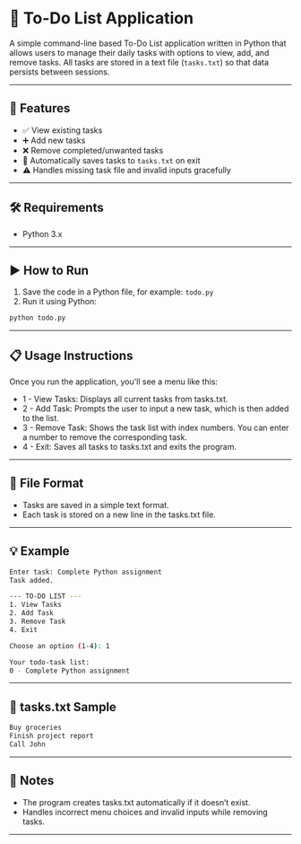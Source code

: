 # 📝 To-Do List Application

A simple command-line based To-Do List application written in Python that allows users to manage their daily tasks with options to view, add, and remove tasks. All tasks are stored in a text file (`tasks.txt`) so that data persists between sessions.

---

## 📂 Features

- ✅ View existing tasks  
- ➕ Add new tasks  
- ❌ Remove completed/unwanted tasks  
- 💾 Automatically saves tasks to `tasks.txt` on exit  
- ⚠️ Handles missing task file and invalid inputs gracefully  

---

## 🛠️ Requirements

- Python 3.x

---

## ▶️ How to Run

1. Save the code in a Python file, for example: `todo.py`
2. Run it using Python:

```bash
python todo.py
```

---

## 📋 Usage Instructions

Once you run the application, you'll see a menu like this:

* 1 - View Tasks: Displays all current tasks from tasks.txt.
* 2 - Add Task: Prompts the user to input a new task, which is then added to the list.
* 3 - Remove Task: Shows the task list with index numbers. You can enter a number to remove the corresponding task.
* 4 - Exit: Saves all tasks to tasks.txt and exits the program.

---

## 🧾 File Format
* Tasks are saved in a simple text format.
* Each task is stored on a new line in the tasks.txt file.

---

## 💡 Example
```bash
Enter task: Complete Python assignment
Task added.

--- TO-DO LIST ---
1. View Tasks
2. Add Task
3. Remove Task
4. Exit

Choose an option (1-4): 1

Your todo-task list:
0 - Complete Python assignment
```

---

## 📁 tasks.txt Sample
```bash
Buy groceries
Finish project report
Call John
```

---

## 📌 Notes
* The program creates tasks.txt automatically if it doesn’t exist.
* Handles incorrect menu choices and invalid inputs while removing tasks.

---
